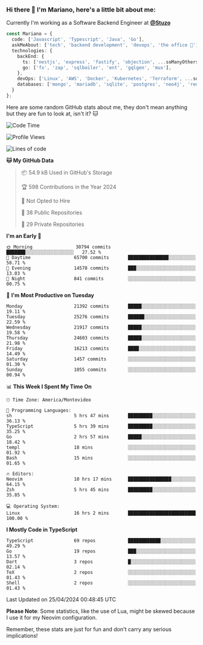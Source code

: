 ### Hi there 👋 I'm Mariano, here's a little bit about me:

Currently I'm working as a Software Backend Engineer at [**@Stuzo**](https://www.stuzo.com/)

```ts
const Mariano = {
  code: ['Javascript', 'Typescript', 'Java', 'Go'],
  askMeAbout: ['tech', 'backend development', 'devops', 'the office 💼'],
  technologies: {
    backEnd: {
      ts: ['nestjs', 'express', 'fastify', 'objection', ...soManyOthersFrameworks],
      go: ['fx', 'zap', 'sqlboiler', 'ent', 'gqlgen', 'mux'],
    },
    devOps: ['Linux', 'AWS', 'Docker', 'Kubernetes', 'Terraform', ...soManyOthersTools],
    databases: ['mongo', 'mariadb', 'sqlite', 'postgres', 'neo4j', 'redis', ...],
  }
};
```

Here are some random GitHub stats about me, they don't mean anything but they are fun to look at, isn't it? 🐱

<!--START_SECTION:waka-->
![Code Time](http://img.shields.io/badge/Code%20Time-1%2C900%20hrs%2032%20mins-blue)

![Profile Views](http://img.shields.io/badge/Profile%20Views-0-blue)

![Lines of code](https://img.shields.io/badge/From%20Hello%20World%20I%27ve%20Written-19.5%20million%20lines%20of%20code-blue)

**🐱 My GitHub Data** 

> 📦 54.9 kB Used in GitHub's Storage 
 > 
> 🏆 598 Contributions in the Year 2024
 > 
> 🚫 Not Opted to Hire
 > 
> 📜 38 Public Repositories 
 > 
> 🔑 29 Private Repositories 
 > 
**I'm an Early 🐤** 

```text
🌞 Morning                30794 commits       ███████░░░░░░░░░░░░░░░░░░   27.52 % 
🌆 Daytime                65700 commits       ███████████████░░░░░░░░░░   58.71 % 
🌃 Evening                14578 commits       ███░░░░░░░░░░░░░░░░░░░░░░   13.03 % 
🌙 Night                  841 commits         ░░░░░░░░░░░░░░░░░░░░░░░░░   00.75 % 
```
📅 **I'm Most Productive on Tuesday** 

```text
Monday                   21392 commits       █████░░░░░░░░░░░░░░░░░░░░   19.11 % 
Tuesday                  25276 commits       ██████░░░░░░░░░░░░░░░░░░░   22.59 % 
Wednesday                21917 commits       █████░░░░░░░░░░░░░░░░░░░░   19.58 % 
Thursday                 24603 commits       █████░░░░░░░░░░░░░░░░░░░░   21.98 % 
Friday                   16213 commits       ████░░░░░░░░░░░░░░░░░░░░░   14.49 % 
Saturday                 1457 commits        ░░░░░░░░░░░░░░░░░░░░░░░░░   01.30 % 
Sunday                   1055 commits        ░░░░░░░░░░░░░░░░░░░░░░░░░   00.94 % 
```


📊 **This Week I Spent My Time On** 

```text
🕑︎ Time Zone: America/Montevideo

💬 Programming Languages: 
sh                       5 hrs 47 mins       █████████░░░░░░░░░░░░░░░░   36.13 % 
TypeScript               5 hrs 39 mins       █████████░░░░░░░░░░░░░░░░   35.25 % 
Go                       2 hrs 57 mins       █████░░░░░░░░░░░░░░░░░░░░   18.42 % 
templ                    18 mins             ░░░░░░░░░░░░░░░░░░░░░░░░░   01.92 % 
Bash                     15 mins             ░░░░░░░░░░░░░░░░░░░░░░░░░   01.65 % 

🔥 Editors: 
Neovim                   10 hrs 17 mins      ████████████████░░░░░░░░░   64.15 % 
Zsh                      5 hrs 45 mins       █████████░░░░░░░░░░░░░░░░   35.85 % 

💻 Operating System: 
Linux                    16 hrs 2 mins       █████████████████████████   100.00 % 
```

**I Mostly Code in TypeScript** 

```text
TypeScript               69 repos            ████████████░░░░░░░░░░░░░   49.29 % 
Go                       19 repos            ███░░░░░░░░░░░░░░░░░░░░░░   13.57 % 
Dart                     3 repos             █░░░░░░░░░░░░░░░░░░░░░░░░   02.14 % 
TeX                      2 repos             ░░░░░░░░░░░░░░░░░░░░░░░░░   01.43 % 
Shell                    2 repos             ░░░░░░░░░░░░░░░░░░░░░░░░░   01.43 % 
```




 Last Updated on 25/04/2024 00:48:45 UTC
<!--END_SECTION:waka-->

**Please Note**: Some statistics, like the use of Lua, might be skewed because I use it for my Neovim configuration.

Remember, these stats are just for fun and don't carry any serious implications!
